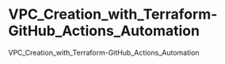 # VPC_Creation_with_Terraform-GitHub_Actions_Automation
VPC_Creation_with_Terraform-GitHub_Actions_Automation
